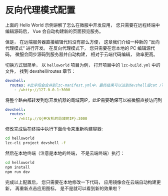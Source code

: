 # 反向代理模式配置

上面的 Hello World 示例讲解了怎么在微服中开发应用， 您只需要在远程终端中编辑源码后， Vue 会自动构建新的页面预览服务。

但是， 在远端服务器直接编辑代码没有那么方便， 这章我们介绍一种新的 ”反向代理模式“ 进行开发。 在反向代理模式下， 您只需要在您本地的 PC 编辑源代码， 微服会同步源码到服务器并自动构建， 相对于云端代码编辑， 效率更高。

切换方式很简单， 以 `helloworld`​ 项目为例， 打开项目中的 `lzc-build.yml`​ 中的文件， 找到 devshell/routes 章节：

```yaml
devshell:
  routes: #此字段会合并到lzc-manifest.yml中，最终结果可以进到devshell后cat /lzcapp/pkg/manifest.yml查看
    - /=http://127.0.0.1:3000
```

将整个路由都转发到您开发机器的局域网IP，此IP需要确保可以被微服直接访问到

```yaml
devshell:
  routes:
    - /=http://${开发机的局域网IP}:3000
```

修改完成后在终端中执行下面命令来重新构建容器:
```bash
cd helloworld
lzc-cli project devshell -f
```

然后在本地终端（注意是本地的终端， 不是云端终端）执行：
```bash
cd helloworld
npm install
npm run dev
```

完成以上配置后， 您只需要在本地修改一下代码， 应用镜像会在云端自动构建更新， 再重新点击应用图标， 是不是就可以看到新的效果啦？
